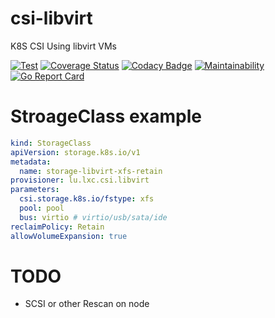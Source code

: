 # csi-libvirt
K8S CSI Using libvirt VMs

[![Test](https://github.com/LuxChanLu/csi-libvirt/actions/workflows/test.yaml/badge.svg)](https://github.com/LuxChanLu/csi-libvirt/actions/workflows/test.yml)
[![Coverage Status](https://coveralls.io/repos/github/LuxChanLu/csi-libvirt/badge.svg?branch=main)](https://coveralls.io/github/LuxChanLu/csi-libvirt?branch=main)
[![Codacy Badge](https://app.codacy.com/project/badge/Grade/1e543884918542358390722aa106e419)](https://app.codacy.com/gh/LuxChanLu/csi-libvirt/dashboard?utm_source=gh&utm_medium=referral&utm_content=&utm_campaign=Badge_grade)
[![Maintainability](https://api.codeclimate.com/v1/badges/d281fd717dcfc06b3e8f/maintainability)](https://codeclimate.com/github/LuxChanLu/csi-libvirt/maintainability)
[![Go Report Card](https://goreportcard.com/badge/github.com/LuxChanLu/libvirt-csi)](https://goreportcard.com/report/github.com/LuxChanLu/libvirt-csi)

# StroageClass example
```yaml
kind: StorageClass
apiVersion: storage.k8s.io/v1
metadata:
  name: storage-libvirt-xfs-retain
provisioner: lu.lxc.csi.libvirt
parameters:
  csi.storage.k8s.io/fstype: xfs
  pool: pool
  bus: virtio # virtio/usb/sata/ide
reclaimPolicy: Retain
allowVolumeExpansion: true
```

# TODO
- SCSI or other Rescan on node
